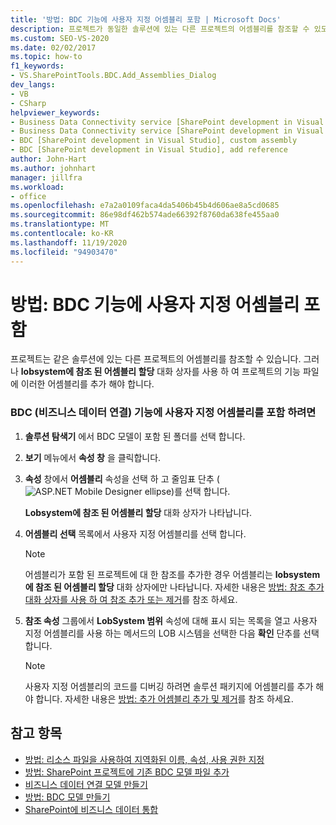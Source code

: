 ```yaml
---
title: '방법: BDC 기능에 사용자 지정 어셈블리 포함 | Microsoft Docs'
description: 프로젝트가 동일한 솔루션에 있는 다른 프로젝트의 어셈블리를 참조할 수 있도록 BDC (비즈니스 데이터 연결) 기능에 사용자 지정 어셈블리를 포함 합니다.
ms.custom: SEO-VS-2020
ms.date: 02/02/2017
ms.topic: how-to
f1_keywords:
- VS.SharePointTools.BDC.Add_Assemblies_Dialog
dev_langs:
- VB
- CSharp
helpviewer_keywords:
- Business Data Connectivity service [SharePoint development in Visual Studio], add reference
- Business Data Connectivity service [SharePoint development in Visual Studio], custom assembly
- BDC [SharePoint development in Visual Studio], custom assembly
- BDC [SharePoint development in Visual Studio], add reference
author: John-Hart
ms.author: johnhart
manager: jillfra
ms.workload:
- office
ms.openlocfilehash: e7a2a0109faca4da5406b45b4d606ae8a5cd0685
ms.sourcegitcommit: 86e98df462b574ade66392f8760da638fe455aa0
ms.translationtype: MT
ms.contentlocale: ko-KR
ms.lasthandoff: 11/19/2020
ms.locfileid: "94903470"
---
```

# <a name="how-to-include-a-custom-assembly-in-a-bdc-feature"></a>방법: BDC 기능에 사용자 지정 어셈블리 포함
  프로젝트는 같은 솔루션에 있는 다른 프로젝트의 어셈블리를 참조할 수 있습니다. 그러나 **lobsystem에 참조 된 어셈블리 할당** 대화 상자를 사용 하 여 프로젝트의 기능 파일에 이러한 어셈블리를 추가 해야 합니다.

### <a name="to-include-a-custom-assembly-in-a-business-data-connectivity-bdc-feature"></a>BDC (비즈니스 데이터 연결) 기능에 사용자 지정 어셈블리를 포함 하려면

1. **솔루션 탐색기** 에서 BDC 모델이 포함 된 폴더를 선택 합니다.

2. **보기** 메뉴에서 **속성 창** 을 클릭합니다.

3. **속성** 창에서 **어셈블리** 속성을 선택 하 고 줄임표 단추 (![ASP.NET Mobile Designer ellipse](../sharepoint/media/mwellipsis.gif "ASP.NET 모바일 디자이너 줄임표"))를 선택 합니다.

     **Lobsystem에 참조 된 어셈블리 할당** 대화 상자가 나타납니다.

4. **어셈블리 선택** 목록에서 사용자 지정 어셈블리를 선택 합니다.

    > [!NOTE]
    > 어셈블리가 포함 된 프로젝트에 대 한 참조를 추가한 경우 어셈블리는 **lobsystem에 참조 된 어셈블리 할당** 대화 상자에만 나타납니다. 자세한 내용은 [방법: 참조 추가 대화 상자를 사용 하 여 참조 추가 또는 제거](/previous-versions/wkze6zky(v=vs.140))를 참조 하세요.

5. **참조 속성** 그룹에서 **LobSystem 범위** 속성에 대해 표시 되는 목록을 열고 사용자 지정 어셈블리를 사용 하는 메서드의 LOB 시스템을 선택한 다음 **확인** 단추를 선택 합니다.

    > [!NOTE]
    > 사용자 지정 어셈블리의 코드를 디버깅 하려면 솔루션 패키지에 어셈블리를 추가 해야 합니다. 자세한 내용은 [방법: 추가 어셈블리 추가 및 제거](../sharepoint/how-to-add-and-remove-additional-assemblies.md)를 참조 하세요.

## <a name="see-also"></a>참고 항목
- [방법: 리소스 파일을 사용하여 지역화된 이름, 속성, 사용 권한 지정](../sharepoint/how-to-use-a-resource-file-to-specify-localized-names-properties-and-permissions.md)
- [방법: SharePoint 프로젝트에 기존 BDC 모델 파일 추가](../sharepoint/how-to-add-an-existing-bdc-model-file-to-a-sharepoint-project.md)
- [비즈니스 데이터 연결 모델 만들기](../sharepoint/creating-a-business-data-connectivity-model.md)
- [방법: BDC 모델 만들기](../sharepoint/how-to-create-a-bdc-model.md)
- [SharePoint에 비즈니스 데이터 통합](../sharepoint/integrating-business-data-into-sharepoint.md)